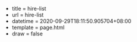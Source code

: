  - title = hire-list
 - url = hire-list
 - datetime = 2020-09-29T18:11:50.905704+08:00
 - template = page.html
 - draw = false

